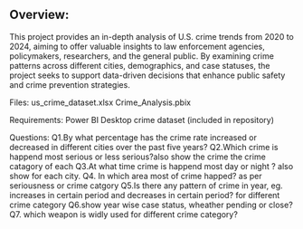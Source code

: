 ## Overview:
This project provides an in-depth analysis of U.S. crime trends from 2020 to 2024, aiming to offer valuable insights to law enforcement agencies, policymakers, researchers, and the general public.
By examining crime patterns across different cities, demographics, and case statuses, the project seeks to support data-driven decisions that enhance public safety and crime prevention strategies.

Files:
us_crime_dataset.xlsx
Crime_Analysis.pbix

Requirements:
Power BI Desktop
crime dataset (included in repository)

Questions:
Q1.By what percentage has the crime rate increased or decreased in different cities over the past five years?
Q2.Which crime is happend most serious or less serious?also show the crime the crime catagory of each
Q3.At what time crime is happend most day or night ? also show for each city.
Q4. In which area most of crime happed? as per seriousness or crime catgory
Q5.Is there any pattern of crime in year, eg. increases in certain period and decreases in certain period? for different crime category
Q6.show year wise case status, wheather pending or close?
Q7. which weapon is widly used for different crime category? 


